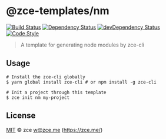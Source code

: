 # @zce-templates/nm

[![Build Status][travis-image]][travis-url]
[![Dependency Status][dependency-image]][dependency-url]
[![devDependency Status][devdependency-image]][devdependency-url]
[![Code Style][style-image]][style-url]

> A template for generating node modules by zce-cli

## Usage

```shell
# Install the zce-cli globally
$ yarn global install zce-cli # or npm install -g zce-cli

# Init a project through this template
$ zce init nm my-project
```

## License

[MIT](LICENSE) &copy; zce <w@zce.me> (https://zce.me/)



[travis-image]: https://img.shields.io/travis/zce-templates/nm.svg
[travis-url]: https://travis-ci.org/zce-templates/nm
[dependency-image]: https://img.shields.io/david/zce-templates/nm.svg
[dependency-url]: https://david-dm.org/zce-templates/nm
[devdependency-image]: https://img.shields.io/david/dev/zce-templates/nm.svg
[devdependency-url]: https://david-dm.org/zce-templates/nm?type=dev
[style-image]: https://img.shields.io/badge/code_style-standard-brightgreen.svg
[style-url]: http://standardjs.com
